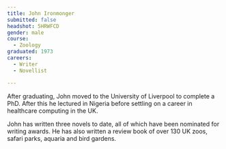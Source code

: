 ```yaml
---
title: John Ironmonger
submitted: false
headshot: 5HRWFCD
gender: male
course:
  - Zoology
graduated: 1973
careers:
  - Writer
  - Novellist

---
```


After graduating, John moved to the University of Liverpool to complete a PhD. After this he lectured in Nigeria before settling on a career in healthcare computing in the UK.

John has written three novels to date, all of which have been nominated for writing awards. He has also written a review book of over 130 UK zoos, safari parks, aquaria and bird gardens.